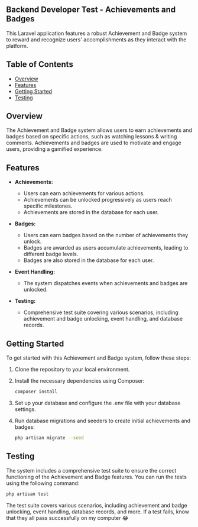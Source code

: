 ## Backend Developer Test - Achievements and Badges

This Laravel application features a robust Achievement and Badge system to reward and recognize users' accomplishments as they interact with the platform.

## Table of Contents

- [Overview](#overview)
- [Features](#features)
- [Getting Started](#getting-started)
- [Testing](#testing)

## Overview

The Achievement and Badge system allows users to earn achievements and badges based on specific actions, such as watching lessons & writing comments. 
Achievements and badges are used to motivate and engage users, providing a gamified experience.

## Features

- **Achievements:**
    - Users can earn achievements for various actions.
    - Achievements can be unlocked progressively as users reach specific milestones.
    - Achievements are stored in the database for each user.

- **Badges:**
    - Users can earn badges based on the number of achievements they unlock.
    - Badges are awarded as users accumulate achievements, leading to different badge levels.
    - Badges are also stored in the database for each user.

- **Event Handling:**
    - The system dispatches events when achievements and badges are unlocked.

- **Testing:**
    - Comprehensive test suite covering various scenarios, including achievement and badge unlocking, event handling, and database records.

## Getting Started

To get started with this Achievement and Badge system, follow these steps:

1. Clone the repository to your local environment.

2. Install the necessary dependencies using Composer:

   ```bash
   composer install
   ```
3. Set up your database and configure the .env file with your database settings.

4. Run database migrations and seeders to create initial achievements and badges:
    ```bash
   php artisan migrate --seed
   ```
## Testing

The system includes a comprehensive test suite to ensure the correct functioning of the Achievement and Badge features.
You can run the tests using the following command:

```bash
php artisan test
```

The test suite covers various scenarios, including achievement and badge unlocking, event handling, database records, and more.
If a test fails, know that they all pass successfully on my computer 😂
